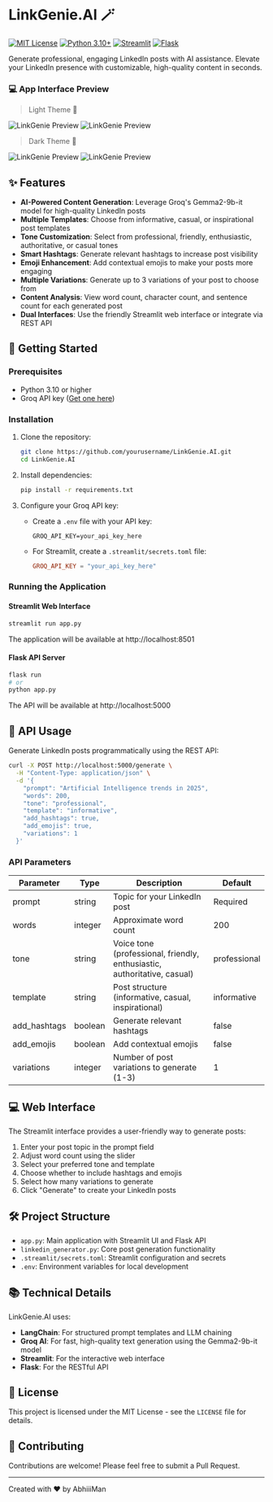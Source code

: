 # LinkGenie.AI 🪄

[![MIT License](https://img.shields.io/badge/License-MIT-green.svg)](LICENSE)
[![Python 3.10+](https://img.shields.io/badge/Python-3.10+-blue.svg)](https://www.python.org/downloads/)
[![Streamlit](https://img.shields.io/badge/Built%20with-Streamlit-FF4B4B.svg)](https://streamlit.io/)
[![Flask](https://img.shields.io/badge/API-Flask-000000.svg)](https://flask.palletsprojects.com/)

Generate professional, engaging LinkedIn posts with AI assistance. Elevate your LinkedIn presence with customizable, high-quality content in seconds.

### 💻 App Interface Preview 
> Light Theme 🤍

![LinkGenie Preview](.github\assets\white-intro.png)
![LinkGenie Preview](.github\assets\white-variations.png)

> Dark Theme 🖤

![LinkGenie Preview](.github\assets\dark-intro.png)
![LinkGenie Preview](.github\assets\dark-variations.png)

## ✨ Features

- **AI-Powered Content Generation**: Leverage Groq's Gemma2-9b-it model for high-quality LinkedIn posts
- **Multiple Templates**: Choose from informative, casual, or inspirational post templates
- **Tone Customization**: Select from professional, friendly, enthusiastic, authoritative, or casual tones
- **Smart Hashtags**: Generate relevant hashtags to increase post visibility
- **Emoji Enhancement**: Add contextual emojis to make your posts more engaging
- **Multiple Variations**: Generate up to 3 variations of your post to choose from
- **Content Analysis**: View word count, character count, and sentence count for each generated post
- **Dual Interfaces**: Use the friendly Streamlit web interface or integrate via REST API

## 🚀 Getting Started

### Prerequisites

- Python 3.10 or higher
- Groq API key ([Get one here](https://console.groq.com/))

### Installation

1. Clone the repository:
   ```bash
   git clone https://github.com/yourusername/LinkGenie.AI.git
   cd LinkGenie.AI
   ```

2. Install dependencies:
   ```bash
   pip install -r requirements.txt
   ```

3. Configure your Groq API key:
   - Create a `.env` file with your API key:
     ```
     GROQ_API_KEY=your_api_key_here
     ```
   - For Streamlit, create a `.streamlit/secrets.toml` file:
     ```toml
     GROQ_API_KEY = "your_api_key_here"
     ```

### Running the Application

#### Streamlit Web Interface

```bash
streamlit run app.py
```

The application will be available at http://localhost:8501

#### Flask API Server

```bash
flask run
# or
python app.py
```

The API will be available at http://localhost:5000

## 🔌 API Usage

Generate LinkedIn posts programmatically using the REST API:

```bash
curl -X POST http://localhost:5000/generate \
  -H "Content-Type: application/json" \
  -d '{
    "prompt": "Artificial Intelligence trends in 2025",
    "words": 200,
    "tone": "professional",
    "template": "informative",
    "add_hashtags": true,
    "add_emojis": true,
    "variations": 1
  }'
```

### API Parameters

| Parameter | Type | Description | Default |
|-----------|------|-------------|---------|
| prompt | string | Topic for your LinkedIn post | Required |
| words | integer | Approximate word count | 200 |
| tone | string | Voice tone (professional, friendly, enthusiastic, authoritative, casual) | professional |
| template | string | Post structure (informative, casual, inspirational) | informative |
| add_hashtags | boolean | Generate relevant hashtags | false |
| add_emojis | boolean | Add contextual emojis | false |
| variations | integer | Number of post variations to generate (1-3) | 1 |

## 💻 Web Interface

The Streamlit interface provides a user-friendly way to generate posts:

1. Enter your post topic in the prompt field
2. Adjust word count using the slider
3. Select your preferred tone and template
4. Choose whether to include hashtags and emojis
5. Select how many variations to generate
6. Click "Generate" to create your LinkedIn posts

## 🛠️ Project Structure

- `app.py`: Main application with Streamlit UI and Flask API
- `linkedin_generator.py`: Core post generation functionality
- `.streamlit/secrets.toml`: Streamlit configuration and secrets
- `.env`: Environment variables for local development

## 📚 Technical Details

LinkGenie.AI uses:
- **LangChain**: For structured prompt templates and LLM chaining
- **Groq AI**: For fast, high-quality text generation using the Gemma2-9b-it model
- **Streamlit**: For the interactive web interface
- **Flask**: For the RESTful API

## 📄 License

This project is licensed under the MIT License - see the `LICENSE` file for details.

## 🤝 Contributing

Contributions are welcome! Please feel free to submit a Pull Request.

---

Created with ❤️ by AbhiiiMan